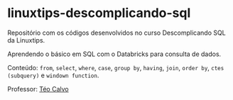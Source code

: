 # linuxtips-descomplicando-sql

Repositório com os códigos desenvolvidos no curso Descomplicando SQL da Linuxtips.

Aprendendo o básico em SQL com o Databricks para consulta de dados.

Conteúdo: `from`, `select`, `where`, `case`, `group by`, `having`, `join`, `order by`, `ctes (subquery)` e `windown function`.

Professor: [Téo Calvo](https://twitter.com/TeoCalvo)
